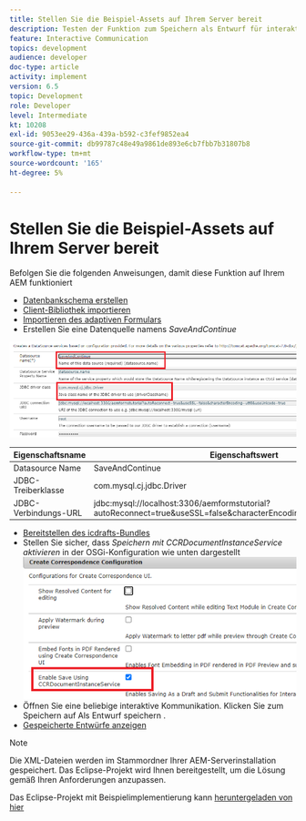 ```yaml
---
title: Stellen Sie die Beispiel-Assets auf Ihrem Server bereit
description: Testen der Funktion zum Speichern als Entwurf für interaktive Kommunikation
feature: Interactive Communication
topics: development
audience: developer
doc-type: article
activity: implement
version: 6.5
topic: Development
role: Developer
level: Intermediate
kt: 10208
exl-id: 9053ee29-436a-439a-b592-c3fef9852ea4
source-git-commit: db99787c48e49a9861de893e6cb7fbb7b31807b8
workflow-type: tm+mt
source-wordcount: '165'
ht-degree: 5%

---
```


# Stellen Sie die Beispiel-Assets auf Ihrem Server bereit

Befolgen Sie die folgenden Anweisungen, damit diese Funktion auf Ihrem AEM funktioniert

* [Datenbankschema erstellen](assets/icdrafts.sql)
* [Client-Bibliothek importieren](assets/icdrafts.zip)
* [Importieren des adaptiven Formulars](assets/SavedDraftsAdaptiveForm.zip)
* Erstellen Sie eine Datenquelle namens _SaveAndContinue_

![Datenquelle erstellen](assets/data-source.png)

| Eigenschaftsname | Eigenschaftswert |
|---|---|
| Datasource Name | SaveAndContinue |
| JDBC-Treiberklasse | com.mysql.cj.jdbc.Driver |
| JDBC-Verbindungs-URL | jdbc:mysql://localhost:3306/aemformstutorial?autoReconnect=true&amp;useSSL=false&amp;characterEncoding=utf8&amp;useUnicode=true |

* [Bereitstellen des icdrafts-Bundles](assets/icdrafts.icdrafts.core-1.0-SNAPSHOT.jar)
* Stellen Sie sicher, dass _Speichern mit CCRDocumentInstanceService aktivieren_ in der OSGi-Konfiguration wie unten dargestellt
   ![Aktivieren von Entwürfen](assets/enable-drafts.png)
* Öffnen Sie eine beliebige interaktive Kommunikation. Klicken Sie zum Speichern auf Als Entwurf speichern .
* [Gespeicherte Entwürfe anzeigen](http://localhost:4502/content/dam/formsanddocuments/saveddrafts/jcr:content?wcmmode=disabled)

>[!NOTE]
>Die XML-Dateien werden im Stammordner Ihrer AEM-Serverinstallation gespeichert. Das Eclipse-Projekt wird Ihnen bereitgestellt, um die Lösung gemäß Ihren Anforderungen anzupassen.

Das Eclipse-Projekt mit Beispielimplementierung kann [heruntergeladen von hier](assets/icdrafts-eclipse-project.zip)
